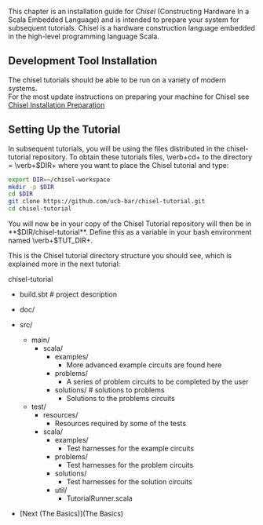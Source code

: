 
This chapter is an installation guide for *Chisel* (Constructing
Hardware In a Scala Embedded Language) and is intended to prepare your system for subsequent tutorials.  Chisel is a hardware
construction language embedded in the high-level programming language
Scala.

## Development Tool Installation

The chisel tutorials should be able to be run on a variety of modern systems.  
For the most update instructions on
preparing your machine for Chisel see [Chisel Installation Preparation](https://github.com/ucb-bar/chisel3.wiki/Install)

## Setting Up the Tutorial

In subsequent tutorials, you will be using the files distributed in the chisel-tutorial repository. To obtain these tutorials files, \verb+cd+ to the directory = \verb+$DIR+ where you want to place the Chisel tutorial and type:

```bash
export DIR=~/chisel-workspace
mkdir -p $DIR
cd $DIR
git clone https://github.com/ucb-bar/chisel-tutorial.git
cd chisel-tutorial
```

You will now be in your copy of the Chisel Tutorial repository will then be in **$DIR/chisel-tutorial**.  
Define this as a variable in your bash environment named \verb+$TUT_DIR+.

This is the Chisel tutorial directory structure you should see, which is explained more in the next tutorial:

chisel-tutorial
 - build.sbt # project description
 - doc/
 - src/
   - main/
     - scala/
       - examples/
         - More advanced example circuits are found here
       - problems/
         - A series of problem circuits to be completed by the user
       - solutions/  # solutions to problems
         - Solutions to the problems circuits
   - test/
     - resources/
       - Resources required by some of the tests
     - scala/
       - examples/
         - Test harnesses for the example circuits
       - problems/
         - Test harnesses for the problem circuits
       - solutions/
         - Test harnesses for the solution circuits
       - util/
         - TutorialRunner.scala

 - [Next (The Basics)](The Basics)